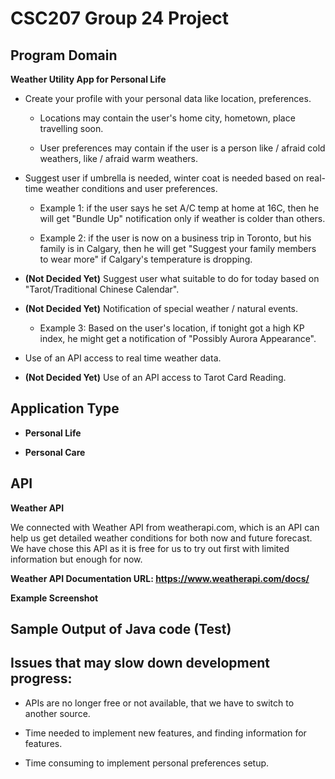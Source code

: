# CSC207 Group 24 Project

## Program Domain

**Weather Utility App for Personal Life**

- Create your profile with your personal data like location, preferences.

  - Locations may contain the user's home city, hometown, place travelling soon.
  
  - User preferences may contain if the user is a person like / afraid cold weathers, like / afraid warm weathers.

- Suggest user if umbrella is needed, winter coat is needed based on real-time weather conditions and user preferences.

  - Example 1: if the user says he set A/C temp at home at 16C, then he will get "Bundle Up" notification only if weather is colder than others.
 
  - Example 2: if the user is now on a business trip in Toronto, but his family is in Calgary, then he will get "Suggest your family members to wear more" if Calgary's temperature is dropping.

- **(Not Decided Yet)** Suggest user what suitable to do for today based on "Tarot/Traditional Chinese Calendar".

- **(Not Decided Yet)** Notification of special weather / natural events.

  - Example 3: Based on the user's location, if tonight got a high KP index, he might get a notification of "Possibly Aurora Appearance".

- Use of an API access to real time weather data.

- **(Not Decided Yet)** Use of an API access to Tarot Card Reading.
  

## Application Type

- **Personal Life**

- **Personal Care**


## API

**Weather API**

We connected with Weather API from weatherapi.com, which is an API can help us get detailed weather conditions for both
now and future forecast. We have chose this API as it is free for us to try out first with limited information but
enough for now.

**Weather API Documentation URL: https://www.weatherapi.com/docs/**

**Example Screenshot**



## Sample Output of Java code (Test)


## Issues that may slow down development progress:

- APIs are no longer free or not available, that we have to switch to another source.
  
- Time needed to implement new features, and finding information for features.

- Time consuming to implement personal preferences setup.
